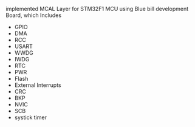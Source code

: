 implemented MCAL Layer for STM32F1 MCU using Blue bill development Board, which Includes
- GPIO
- DMA
- RCC
- USART
- WWDG
- IWDG
- RTC
- PWR
- Flash
- External Interrupts
- CRC
- BKP
- NVIC
- SCB
- systick timer
